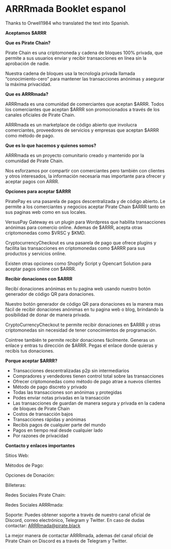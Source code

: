 # ARRRmada Booklet espanol

Thanks to Orwell1984 who translated the text into Spanish.

__Aceptamos $ARRR__

__Que es Pirate Chain?__

Pirate Chain es una criptomoneda y cadena de bloques 100% privada, que permite a sus usuarios enviar y recibir transacciones en línea sin la aprobación de nadie.

Nuestra cadena de bloques usa la tecnología privada llamada “conocimiento-cero” para mantener las transacciones anónimas y asegurar la máxima privacidad.

__Que es ARRRmada?__

ARRRmada es una comunidad de comerciantes que aceptan $ARRR.
Todos los comerciantes que aceptan $ARRR son promocionados a través de los canales oficiales de Pirate Chain.

ARRRmada es un marketplace de código abierto que involucra comerciantes, proveedores de servicios y empresas que aceptan $ARRR como método de pago.

__Que es lo que hacemos y quienes somos?__

ARRRmada es un proyecto comunitario creado y mantenido por la comunidad de Pirate Chain.

Nos esforzamos por compartir con comerciantes pero también con clientes y otros interesados, la información necesaria mas importante para ofrecer y aceptar pagos con ARRR.

__Opciones para aceptar $ARRR__

PiratePay es una pasarela de pagos descentralizada y de código abierto. Le permite a los comerciantes y negocios aceptar Pirate Chain $ARRR tanto en sus paginas web como en sus locales.

VersusPay Gateway es un plugin para Wordpress que habilita transacciones anónimas para comercio online. Ademas de $ARRR, acepta otras criptomonedas como $VRSC y $KMD. 

CryptocurrencyCheckout es una pasarela de pago que ofrece plugins y facilita las transacciones en criptomonedas como $ARRR para sus productos y servicios online.

Existen otras opciones como Shopify Script y Opencart Solution para aceptar pagos online con $ARRR.

__Recibir donaciones con $ARRR__

Recibí donaciones anónimas en tu pagina web usando nuestro botón generador de código QR para donaciones.

Nuestro botón generador de código QR para donaciones es la manera mas fácil de recibir donaciones anónimas en tu pagina web o blog, brindando la posibilidad de donar de manera privada.

CryptoCurrencyCheckout te permite recibir donaciones en $ARRR y otras criptomonedas sin necesidad de tener conocimientos de programación.

Cointree también te permite recibir donaciones fácilmente. Generas un enlace y entras tu dirección de $ARRR. Pegas el enlace donde quieras y recibís tus donaciones.

__Porque aceptar $ARRR?__

- Transacciones descentralizadas p2p sin intermediarios
- Compradores y vendedores tienen control total sobre las transacciones
- Ofrecer criptomonedas como método de pago atrae a nuevos clientes
- Método de pago discreto y privado
- Todas las transacciones son anónimas y protegidas
- Podes enviar notas privadas en la transacción
- Las transacciones de guardan de manera segura y privada en la cadena de bloques de Pirate Chain
- Costos de transacción bajos
- Transacciones rápidas y anónimas
- Recibís pagos de cualquier parte del mundo
- Pagos en tiempo real desde cualquier lado
- Por razones de privacidad


__Contacto y enlaces importantes__

Sitios Web:

Métodos de Pago:

Opciones de Donación:

Billeteras:

Redes Sociales Pirate Chain:

Redes Sociales ARRRmada:


Soporte:
Puedes obtener soporte a través de nuestro canal oficial de Discord, correo electrónico, Telegram y Twitter. En caso de dudas contactar: ARRRmada@pirate.black


La mejor manera de contactar ARRRmada, ademas del canal oficial de Pirate Chain on Discord es a través de Telegram y Twitter.
